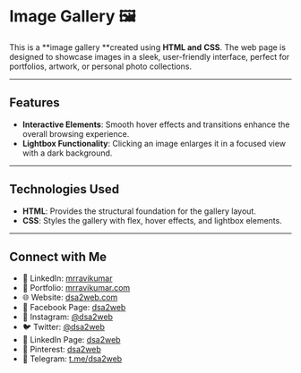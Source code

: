 # Image Gallery 🖼️

This is a \*\*image gallery \*\*created using **HTML and** **CSS**. The web page is designed to showcase images in a sleek, user-friendly interface, perfect for portfolios, artwork, or personal photo collections.

---

## Features

- **Interactive Elements**: Smooth hover effects and transitions enhance the overall browsing experience.
- **Lightbox Functionality**: Clicking an image enlarges it in a focused view with a dark background.

---

## Technologies Used

- **HTML**: Provides the structural foundation for the gallery layout.
- **CSS**: Styles the gallery with flex, hover effects, and lightbox elements.

---

## Connect with Me
- 🔗 LinkedIn: [mrravikumar](https://www.linkedin.com/in/mrravikumar)
- 🔗 Portfolio: [mrravikumar.com](https://www.mrravikumar.com)
- 🌐 Website: [dsa2web.com](https://www.dsa2web.com)
- 📘 Facebook Page: [dsa2web](https://www.facebook.com/dsa2web)
- 📸 Instagram: [@dsa2web](https://www.instagram.com/dsa2web)
- 🐦 Twitter: [@dsa2web](https://www.twitter.com/dsa2web)
- 📩 LinkedIn Page: [dsa2web](https://www.linkedin.com/company/dsa2web)
- 📌 Pinterest: [dsa2web](https://www.pinterest.com/dsa2web)
- 📢 Telegram: [t.me/dsa2web](https://t.me/dsa2web)
